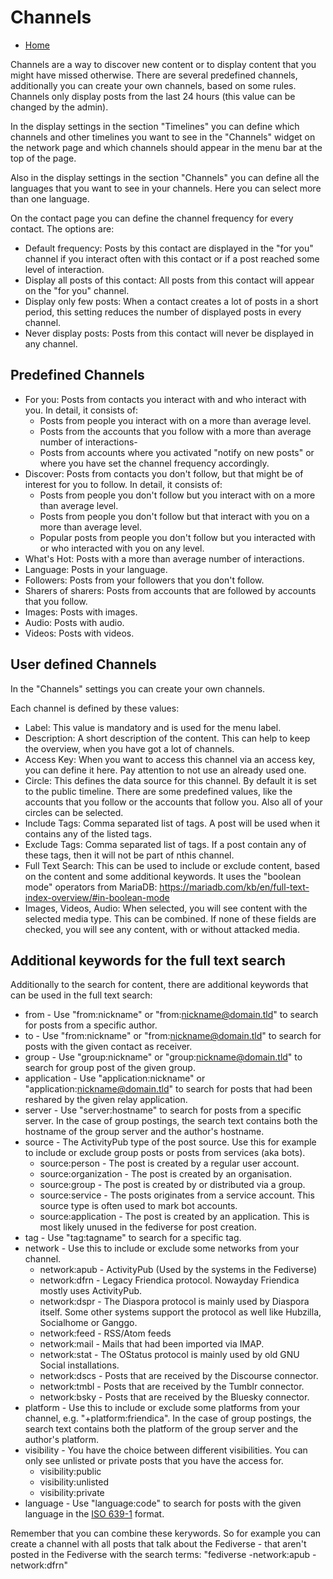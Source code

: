 Channels
=====

* [Home](help)

Channels are a way to discover new content or to display content that you might have missed otherwise.
There are several predefined channels, additionally you can create your own channels, based on some rules.
Channels only display posts from the last 24 hours (this value can be changed by the admin).

In the display settings in the section "Timelines" you can define which channels and other timelines you want to see in the "Channels" widget on the network page and which channels should appear in the menu bar at the top of the page.

Also in the display settings in the section "Channels" you can define all the languages that you want to see in your channels. Here you can select more than one language.

On the contact page you can define the channel frequency for every contact. The options are:

* Default frequency: Posts by this contact are displayed in the "for you" channel if you interact often with this contact or if a post reached some level of interaction.
* Display all posts of this contact: All posts from this contact will appear on the "for you" channel.
* Display only few posts: When a contact creates a lot of posts in a short period, this setting reduces the number of displayed posts in every channel.
* Never display posts: Posts from this contact will never be displayed in any channel.

Predefined Channels
---

* For you: Posts from contacts you interact with and who interact with you. In detail, it consists of:
    * Posts from people you interact with on a more than average level.
    * Posts from the accounts that you follow with a more than average number of interactions-
    * Posts from accounts where you activated "notify on new posts" or where you have set the channel frequency accordingly.
* Discover: Posts from contacts you don't follow, but that might be of interest for you to follow. In detail, it consists of:
    * Posts from people you don't follow but you interact with on a more than average level.
    * Posts from people you don't follow but that interact with you on a more than average level.
    * Popular posts from people you don't follow but you interacted with or who interacted with you on any level.
* What's Hot: Posts with a more than average number of interactions.
* Language: Posts in your language.
* Followers: Posts from your followers that you don't follow.
* Sharers of sharers: Posts from accounts that are followed by accounts that you follow.
* Images: Posts with images.
* Audio: Posts with audio.
* Videos: Posts with videos.

User defined Channels
---

In the "Channels" settings you can create your own channels.

Each channel is defined by these values:

* Label: This value is mandatory and is used for the menu label.
* Description: A short description of the content. This can help to keep the overview, when you have got a lot of channels.
* Access Key: When you want to access this channel via an access key, you can define it here. Pay attention to not use an already used one.
* Circle: This defines the data source for this channel. By default it is set to the public timeline. There are some predefined values, like the accounts that you follow or the accounts that follow you. Also all of your circles can be selected. 
* Include Tags: Comma separated list of tags. A post will be used when it contains any of the listed tags.
* Exclude Tags: Comma separated list of tags. If a post contain any of these tags, then it will not be part of nthis channel.
* Full Text Search: This can be used to include or exclude content, based on the content and some additional keywords. It uses the "boolean mode" operators from MariaDB: https://mariadb.com/kb/en/full-text-index-overview/#in-boolean-mode
* Images, Videos, Audio: When selected, you will see content with the selected media type. This can be combined. If none of these fields are checked, you will see any content, with or without attacked media.

Additional keywords for the full text search
---

Additionally to the search for content, there are additional keywords that can be used in the full text search:

* from - Use "from:nickname" or "from:nickname@domain.tld" to search for posts from a specific author.
* to - Use "from:nickname" or "from:nickname@domain.tld" to search for posts with the given contact as receiver.
* group - Use "group:nickname" or "group:nickname@domain.tld" to search for group post of the given group.
* application - Use "application:nickname" or "application:nickname@domain.tld" to search for posts that had been reshared by the given relay application.
* server - Use "server:hostname" to search for posts from a specific server. In the case of group postings, the search text contains both the hostname of the group server and the author's hostname.
* source - The ActivityPub type of the post source. Use this for example to include or exclude group posts or posts from services (aka bots).
    * source:person - The post is created by a regular user account.
    * source:organization - The post is created by an organisation.
    * source:group - The post is created by or distributed via a group.
    * source:service - The posts originates from a service account. This source type is often used to mark bot accounts.
    * source:application - The post is created by an application. This is most likely unused in the fediverse for post creation.
* tag - Use "tag:tagname" to search for a specific tag.
* network - Use this to include or exclude some networks from your channel.
    * network:apub - ActivityPub (Used by the systems in the Fediverse)
    * network:dfrn - Legacy Friendica protocol. Nowayday Friendica mostly uses ActivityPub.
    * network:dspr - The Diaspora protocol is mainly used by Diaspora itself. Some other systems support the protocol as well like Hubzilla, Socialhome or Ganggo.
    * network:feed - RSS/Atom feeds
    * network:mail - Mails that had been imported via IMAP.
    * network:stat - The OStatus protocol is mainly used by old GNU Social installations.
    * network:dscs - Posts that are received by the Discourse connector.
    * network:tmbl - Posts that are received by the Tumblr connector.
    * network:bsky - Posts that are received by the Bluesky connector.
* platform - Use this to include or exclude some platforms from your channel, e.g. "+platform:friendica". In the case of group postings, the search text contains both the platform of the group server and the author's platform.
* visibility - You have the choice between different visibilities. You can only see unlisted or private posts that you have the access for.
    * visibility:public
    * visibility:unlisted
    * visibility:private
* language - Use "language:code" to search for posts with the given language in the [ISO 639-1](https://en.wikipedia.org/wiki/ISO_639-1) format. 

Remember that you can combine these kerywords.
So for example you can create a channel with all posts that talk about the Fediverse - that aren't posted in the Fediverse with the search terms: "fediverse -network:apub -network:dfrn"